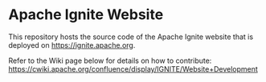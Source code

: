 # Apache Ignite Website

This repository hosts the source code of the Apache Ignite website that is deployed on https://ignite.apache.org.

Refer to the Wiki page below for details on how to contribute: https://cwiki.apache.org/confluence/display/IGNITE/Website+Development
